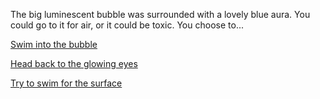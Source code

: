 The big luminescent bubble was surrounded with a lovely blue aura. You could go to it for air,
or it could be toxic. You choose to...

[Swim into the bubble](into-the-bubble/breathe-again.md)

[Head back to the glowing eyes](../glowing-eyes/glowing-eyes.md)

[Try to swim for the surface](../glowing-eyes/caught_up/plants.md)
